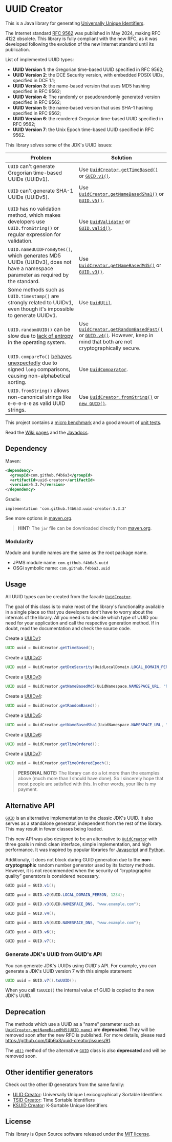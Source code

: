

UUID Creator
======================================================

This is a Java library for generating [Universally Unique Identifiers](https://en.wikipedia.org/wiki/Universally_unique_identifier).

The Internet standard [RFC 9562](https://www.rfc-editor.org/rfc/rfc9562) was published in May 2024, making RFC 4122 obsolete. This library is fully compliant with the new RFC, as it was developed following the evolution of the new Internet standard until its publication.

List of implemented UUID types:

*   __UUID Version 1__: the Gregorian time-based UUID specified in RFC 9562;
*   __UUID Version 2__: the DCE Security version, with embedded POSIX UIDs, specified in DCE 1.1;
*   __UUID Version 3__: the name-based version that uses MD5 hashing specified in RFC 9562;
*   __UUID Version 4__: The randomly or pseudorandomly generated version specified in RFC 9562;
*   __UUID Version 5__: the name-based version that uses SHA-1 hashing specified in RFC 9562;
*   __UUID Version 6__: the reordered Gregorian time-based UUID specified in RFC 9562;
*   __UUID Version 7__: the Unix Epoch time-based UUID specified in RFC 9562.

This library solves some of the JDK's UUID issues:

| Problem | Solution |
|---------|----------|
| `UUID` can't generate Gregorian time-based UUIDs (UUIDv1). | Use [`UuidCreator.getTimeBased()`](https://javadoc.io/static/com.github.f4b6a3/uuid-creator/5.3.7/com.github.f4b6a3.uuid/com/github/f4b6a3/uuid/UuidCreator.html#getTimeBased()) or [`GUID.v1()`](https://javadoc.io/static/com.github.f4b6a3/uuid-creator/5.3.7/com.github.f4b6a3.uuid/com/github/f4b6a3/uuid/alt/GUID.html#v1()). |
| `UUID` can't generate SHA-1 UUIDs (UUIDv5). | Use [`UuidCreator.getNameBasedSha1()`](https://javadoc.io/static/com.github.f4b6a3/uuid-creator/5.3.7/com.github.f4b6a3.uuid/com/github/f4b6a3/uuid/UuidCreator.html#getNameBasedSha1(java.util.UUID,java.lang.String)) or [`GUID.v5()`](https://javadoc.io/static/com.github.f4b6a3/uuid-creator/5.3.7/com.github.f4b6a3.uuid/com/github/f4b6a3/uuid/alt/GUID.html#v5(com.github.f4b6a3.uuid.alt.GUID,java.lang.String)). |
| `UUID` has no validation method, which makes developers use `UUID.fromString()` or regular expression for validation. | Use [`UuidValidator`](https://javadoc.io/static/com.github.f4b6a3/uuid-creator/5.3.7/com.github.f4b6a3.uuid/com/github/f4b6a3/uuid/util/UuidValidator.html) or [`GUID.valid()`](https://javadoc.io/static/com.github.f4b6a3/uuid-creator/5.3.7/com.github.f4b6a3.uuid/com/github/f4b6a3/uuid/alt/GUID.html#valid(java.lang.String)). |
| `UUID.nameUUIDFromBytes()`, which generates MD5 UUIDs (UUIDv3), does not have a namespace parameter as required by the standard. | Use [`UuidCreator.getNameBasedMd5()`](https://javadoc.io/static/com.github.f4b6a3/uuid-creator/5.3.7/com.github.f4b6a3.uuid/com/github/f4b6a3/uuid/UuidCreator.html#getNameBasedMd5(java.util.UUID,java.lang.String)) or [`GUID.v3()`](https://javadoc.io/static/com.github.f4b6a3/uuid-creator/5.3.7/com.github.f4b6a3.uuid/com/github/f4b6a3/uuid/alt/GUID.html#v3(com.github.f4b6a3.uuid.alt.GUID,java.lang.String)). |
| Some methods such as `UUID.timestamp()` are strongly related to UUIDv1, even though it's impossible to generate UUIDv1. | Use [`UuidUtil`](https://javadoc.io/static/com.github.f4b6a3/uuid-creator/5.3.7/com.github.f4b6a3.uuid/com/github/f4b6a3/uuid/util/UuidUtil.html). |
| `UUID.randomUUID()` can be slow due to [lack of entropy](https://medium.com/@RamLakshmanan/java-uuid-generation-performance-impact-cec888b7d9b8) in the operating system. | Use [`UuidCreator.getRandomBasedFast()`](https://javadoc.io/static/com.github.f4b6a3/uuid-creator/5.3.7/com.github.f4b6a3.uuid/com/github/f4b6a3/uuid/UuidCreator.html#getRandomBasedFast()) or [`GUID.v4()`](https://javadoc.io/static/com.github.f4b6a3/uuid-creator/5.3.7/com.github.f4b6a3.uuid/com/github/f4b6a3/uuid/alt/GUID.html#v4()). However, keep in mind that both are not cryptographically secure. |
| `UUID.compareTo()` [behaves unexpectedly](https://yoshiori.hatenablog.com/entry/2024/02/22/173322) due to signed `long` comparisons, causing non-alphabetical sorting. | Use [`UuidComparator`](https://javadoc.io/static/com.github.f4b6a3/uuid-creator/5.3.7/com.github.f4b6a3.uuid/com/github/f4b6a3/uuid/util/UuidComparator.html). |
| `UUID.fromString()` allows non-canonical strings like `0-0-0-0-0` as valid UUID strings. | Use [`UuidCreator.fromString()`](https://javadoc.io/static/com.github.f4b6a3/uuid-creator/5.3.7/com.github.f4b6a3.uuid/com/github/f4b6a3/uuid/UuidCreator.html#fromString(java.lang.String)) or [`new GUID()`](https://javadoc.io/static/com.github.f4b6a3/uuid-creator/5.3.7/com.github.f4b6a3.uuid/com/github/f4b6a3/uuid/alt/GUID.html#%3Cinit%3E(java.lang.String)). |

This project contains a [micro benchmark](https://github.com/f4b6a3/uuid-creator/tree/master/benchmark) and a good amount of [unit tests](https://github.com/f4b6a3/uuid-creator/tree/master/src/test/java/com/github/f4b6a3/uuid).

Read the [Wiki pages](https://github.com/f4b6a3/uuid-creator/wiki) and the [Javadocs](https://javadoc.io/doc/com.github.f4b6a3/uuid-creator).

Dependency
------------------------------------------------------

Maven:

```xml
<dependency>
  <groupId>com.github.f4b6a3</groupId>
  <artifactId>uuid-creator</artifactId>
  <version>5.3.7</version>
</dependency>
```

Gradle:

```
implementation 'com.github.f4b6a3:uuid-creator:5.3.3'
```

See more options in [maven.org](https://search.maven.org/artifact/com.github.f4b6a3/uuid-creator).

> **HINT:**
> The `jar` file can be downloaded directly from [maven.org](https://repo1.maven.org/maven2/com/github/f4b6a3/uuid-creator/).

### Modularity

Module and bundle names are the same as the root package name.

*   JPMS module name: `com.github.f4b6a3.uuid`
*   OSGi symbolic name: `com.github.f4b6a3.uuid`

Usage
------------------------------------------------------

All UUID types can be created from the facade [`UuidCreator`](https://javadoc.io/doc/com.github.f4b6a3/uuid-creator/latest/com.github.f4b6a3.uuid/com/github/f4b6a3/uuid/UuidCreator.html).

The goal of this class is to make most of the library's functionality available in a single place so that you developers don't have to worry about the internals of the library. All you need is to decide which type of UUID you need for your application and call the respective generation method. If in doubt, read the documentation and check the source code.

Create a [UUIDv1](https://github.com/f4b6a3/uuid-creator/wiki/1.1.-UUIDv1):

```java
UUID uuid = UuidCreator.getTimeBased();
```

Create a [UUIDv2](https://github.com/f4b6a3/uuid-creator/wiki/1.2.-UUIDv2):

```java
UUID uuid = UuidCreator.getDceSecurity(UuidLocalDomain.LOCAL_DOMAIN_PERSON, 1234);
```

Create a [UUIDv3](https://github.com/f4b6a3/uuid-creator/wiki/1.3.-UUIDv3):

```java
UUID uuid = UuidCreator.getNameBasedMd5(UuidNamespace.NAMESPACE_URL, "https://github.com/");
```

Create a [UUIDv4](https://github.com/f4b6a3/uuid-creator/wiki/1.4.-UUIDv4):

```java
UUID uuid = UuidCreator.getRandomBased();
```

Create a [UUIDv5](https://github.com/f4b6a3/uuid-creator/wiki/1.5.-UUIDv5):

```java
UUID uuid = UuidCreator.getNameBasedSha1(UuidNamespace.NAMESPACE_URL, "https://github.com/");
```

Create a [UUIDv6](https://github.com/f4b6a3/uuid-creator/wiki/1.6.-UUIDv6):

```java
UUID uuid = UuidCreator.getTimeOrdered();
```

Create a [UUIDv7](https://github.com/f4b6a3/uuid-creator/wiki/1.7.-UUIDv7):

```java
UUID uuid = UuidCreator.getTimeOrderedEpoch();
```

> **PERSONAL NOTE:**
> The library can do a lot more than the examples above (much more than I should have done). So I sincerely hope that most people are satisfied with this. In other words, your like is my payment.

Alternative API
------------------------------------------------------

[`GUID`](https://javadoc.io/doc/com.github.f4b6a3/uuid-creator/latest/com.github.f4b6a3.uuid/com/github/f4b6a3/uuid/alt/GUID.html) is an alternative implementation to the classic JDK's UUID. It also serves as a standalone generator, independent from the rest of the library. This may result in fewer classes being loaded.

This new API was also designed to be an alternative to [`UuidCreator`](https://javadoc.io/doc/com.github.f4b6a3/uuid-creator/latest/com.github.f4b6a3.uuid/com/github/f4b6a3/uuid/UuidCreator.html) with three goals in mind: clean interface, simple implementation, and high performance. It was inspired by popular libraries for [Javascript](https://www.npmjs.com/package/uuid) and [Python](https://docs.python.org/3/library/uuid.html).

Additionaly, it does not block during GUID generation due to the **non-cryptographic** random number generator used by its factory methods. However, it is not recommended when the security of “cryptographic quality” generators is considered necessary.

```java
GUID guid = GUID.v1();
```
```java
GUID guid = GUID.v2(GUID.LOCAL_DOMAIN_PERSON, 1234);
```
```java
GUID guid = GUID.v3(GUID.NAMESPACE_DNS, "www.example.com");
```
```java
GUID guid = GUID.v4();
```
```java
GUID guid = GUID.v5(GUID.NAMESPACE_DNS, "www.example.com");
```
```java
GUID guid = GUID.v6();
```
```java
GUID guid = GUID.v7();
```

### Generate JDK's UUID from GUID's API

You can generate JDK's UUIDs using GUID's API. For example, you can generate a JDK's UUID version 7 with this simple statement:

```java
UUID uuid = GUID.v7().toUUID();
```

When you call `toUUID()` the internal value of GUID is copied to the new JDK's UUID.

Deprecation
------------------------------------------------------

The methods which use a UUID as a "name" parameter such as [`UuidCreator.getNameBasedMd5(UUID name)`](https://github.com/f4b6a3/uuid-creator/blob/79e049eeeb43a7cd288f4c73f0d0daa6c339c7d6/src/main/java/com/github/f4b6a3/uuid/UuidCreator.java#L656) are **deprecated**. They will be removed soon after the new RFC is published. For more details, please read https://github.com/f4b6a3/uuid-creator/issues/91.

The [`v8()`](https://github.com/f4b6a3/uuid-creator/blob/master/src/main/java/com/github/f4b6a3/uuid/alt/GUID.java#L355) method of the alternative [`GUID`](https://github.com/f4b6a3/uuid-creator/blob/master/src/main/java/com/github/f4b6a3/uuid/alt/GUID.java) class is also **deprecated** and will be removed soon.

Other identifier generators
------------------------------------------------------

Check out the other ID generators from the same family:

*   [ULID Creator](https://github.com/f4b6a3/ulid-creator): Universally Unique Lexicographically Sortable Identifiers
*   [TSID Creator](https://github.com/f4b6a3/tsid-creator): Time Sortable Identifiers
*   [KSUID Creator](https://github.com/f4b6a3/ksuid-creator): K-Sortable Unique Identifiers

License
------------------------------------------------------

This library is Open Source software released under the [MIT license](https://opensource.org/licenses/MIT).
